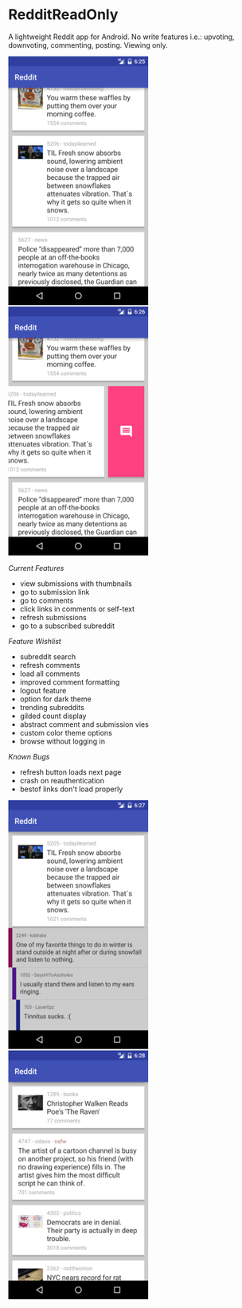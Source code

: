 # RedditReadOnly

A lightweight Reddit app for Android. No write features i.e.: upvoting, downvoting, commenting, posting. Viewing only.

<a href="Screenshot 1"><img src="./screenshot1.png" height="500" width="281" ></a>
<a href="Screenshot 2"><img src="./screenshot2.png" height="500" width="281" ></a>

*Current Features*
 - view submissions with thumbnails
 - go to submission link
 - go to comments
 - click links in comments or self-text
 - refresh submissions
 - go to a subscribed subreddit

*Feature Wishlist*
 - subreddit search
 - refresh comments
 - load all comments
 - improved comment formatting 
 - logout feature
 - option for dark theme
 - trending subreddits
 - gilded count display
 - abstract comment and submission vies
 - custom color theme options
 - browse without logging in

*Known Bugs*
 - refresh button loads next page
 - crash on reauthentication
 - bestof links don't load properly
 
<a href="Screenshot 3"><img src="./screenshot3.png" height="500" width="281" ></a>
<a href="Screenshot 4"><img src="./screenshot4.png" height="500" width="281" ></a>

